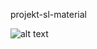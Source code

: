 projekt-sl-material

![alt text](https://rawgit.com/grzesiekmq/projekt-sl-material/master/Screenshot.png)

